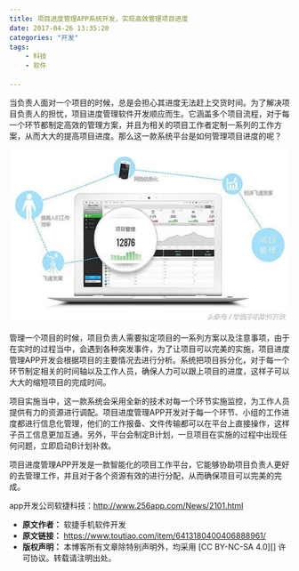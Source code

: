 ```yaml
---
title: 项目进度管理APP系统开发，实现高效管理项目进度
date: 2017-04-26 13:35:20
categories: "开发"
tags:
	- 科技
	- 软件

---
```


当负责人面对一个项目的时候，总是会担心其进度无法赶上交货时间。为了解决项目负责人的担忧，项目进度管理软件开发顺应而生。它涵盖多个项目流程，对于每一个环节都制定高效的管理方案，并且为相关的项目工作者定制一系列的工作方案，从而大大的提高项目进度。那么这一款系统平台是如何管理项目进度的呢？

![项目进度管理APP系统开发，实现高效管理项目进度][APP]

管理一个项目的时候，项目负责人需要拟定项目的一系列方案以及注意事项，由于在实时的过程当中，会遇到各种突发事件，为了让项目可以完美的实施，项目进度管理APP开发会根据项目的主要情况去进行分析。系统把项目拆分化，对于每一个环节制定相关的时间轴以及工作人员，确保人力可以跟上项目的进度，这样子可以大大的缩短项目的完成时间。

项目实施当中，这一款系统会采用全新的技术对每一个环节实施监控，为工作人员提供有力的资源进行调配。项目进度管理APP开发对于每一个环节、小组的工作进度都进行信息化管理，他们的工作报备、文件传输都可以在平台上直接操作，这样子员工信息更加互通。另外，平台会制定B计划，一旦项目在实施的过程中出现任何问题，立即启动B计划补救。

项目进度管理APP开发是一款智能化的项目工作平台，它能够协助项目负责人更好的去管理工作，并且对于各个资源有效的进行分配，从而确保项目可以完美的完成。

app开发公司软捷科技：http://www.256app.com/News/2101.html


[APP]: static/resources/crawler/URFE-RJIR-MNQN.jpg
 *  **原文作者：** 软捷手机软件开发
 *  **原文链接：** https://www.toutiao.com/item/6413180400406888961/
 *  **版权声明：** 本博客所有文章除特别声明外，均采用 [CC BY-NC-SA 4.0][] 许可协议。转载请注明出处。
